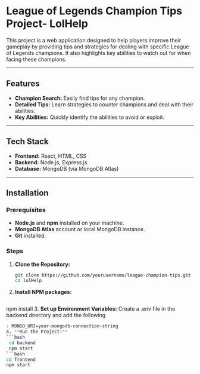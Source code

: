 # League of Legends Champion Tips Project- LolHelp

This project is a web application designed to help players improve their gameplay by providing tips and strategies for dealing with specific League of Legends champions. It also highlights key abilities to watch out for when facing these champions.

---

## Features

- **Champion Search:** Easily find tips for any champion.
- **Detailed Tips:** Learn strategies to counter champions and deal with their abilities.
- **Key Abilities:** Quickly identify the abilities to avoid or exploit.

---

## Tech Stack

- **Frontend:** React, HTML, CSS
- **Backend:** Node.js, Express.js
- **Database:** MongoDB (via MongoDB Atlas)

---

## Installation

### Prerequisites

- **Node.js** and **npm** installed on your machine.
- **MongoDB Atlas** account or local MongoDB instance.
- **Git** installed.

### Steps

1. **Clone the Repository:**
   ```bash
   git clone https://github.com/yourusername/league-champion-tips.git
   cd lolHelp

2. **Install NPM packages:**
   ```bash
  npm install
3. **Set up Environment Variables:**
  Create a .env file in the backend directory and add the following
   ```bash
  : MONGO_URI=your-mongodb-connection-string
4. **Run the Project:**
   ```bash
    cd backend
    npm start
  ```bash
  cd frontend
  npm start
